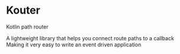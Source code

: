 # Kouter

Kotlin path router

A lightweight library that helps you connect route paths to a callback  
Making it very easy to write an event driven application
